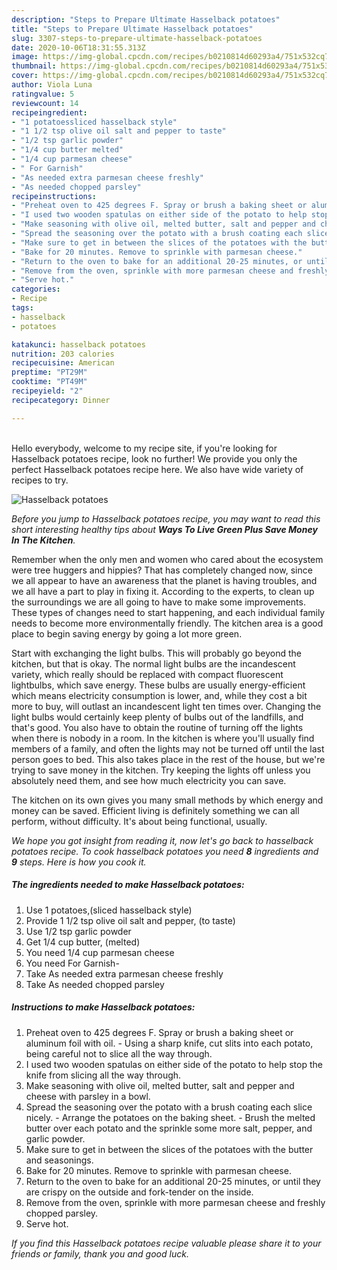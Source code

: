 ```yaml
---
description: "Steps to Prepare Ultimate Hasselback potatoes"
title: "Steps to Prepare Ultimate Hasselback potatoes"
slug: 3307-steps-to-prepare-ultimate-hasselback-potatoes
date: 2020-10-06T18:31:55.313Z
image: https://img-global.cpcdn.com/recipes/b0210814d60293a4/751x532cq70/hasselback-potatoes-recipe-main-photo.jpg
thumbnail: https://img-global.cpcdn.com/recipes/b0210814d60293a4/751x532cq70/hasselback-potatoes-recipe-main-photo.jpg
cover: https://img-global.cpcdn.com/recipes/b0210814d60293a4/751x532cq70/hasselback-potatoes-recipe-main-photo.jpg
author: Viola Luna
ratingvalue: 5
reviewcount: 14
recipeingredient:
- "1 potatoessliced hasselback style"
- "1 1/2 tsp olive oil salt and pepper to taste"
- "1/2 tsp garlic powder"
- "1/4 cup butter melted"
- "1/4 cup parmesan cheese"
- " For Garnish"
- "As needed extra parmesan cheese freshly"
- "As needed chopped parsley"
recipeinstructions:
- "Preheat oven to 425 degrees F. Spray or brush a baking sheet or aluminum foil with oil. Using a sharp knife, cut slits into each potato, being careful not to slice all the way through."
- "I used two wooden spatulas on either side of the potato to help stop the knife from slicing all the way through."
- "Make seasoning with olive oil, melted butter, salt and pepper and cheese with parsley in a bowl."
- "Spread the seasoning over the potato with a brush coating each slice nicely.  Arrange the potatoes on the baking sheet. Brush the melted butter over each potato and the sprinkle some more salt, pepper, and garlic powder."
- "Make sure to get in between the slices of the potatoes with the butter and seasonings."
- "Bake for 20 minutes. Remove to sprinkle with parmesan cheese."
- "Return to the oven to bake for an additional 20-25 minutes, or until they are crispy on the outside and fork-tender on the inside."
- "Remove from the oven, sprinkle with more parmesan cheese and freshly chopped parsley."
- "Serve hot."
categories:
- Recipe
tags:
- hasselback
- potatoes

katakunci: hasselback potatoes 
nutrition: 203 calories
recipecuisine: American
preptime: "PT29M"
cooktime: "PT49M"
recipeyield: "2"
recipecategory: Dinner

---
```

<br>
Hello everybody, welcome to my recipe site, if you're looking for Hasselback potatoes recipe, look no further! We provide you only the perfect Hasselback potatoes recipe here. We also have wide variety of recipes to try.
<br>


![Hasselback potatoes](https://img-global.cpcdn.com/recipes/b0210814d60293a4/751x532cq70/hasselback-potatoes-recipe-main-photo.jpg)

<i>Before you jump to Hasselback potatoes recipe, you may want to read this short interesting healthy tips about 
<strong>Ways To Live Green Plus Save Money In The Kitchen</strong>.</i>
</br>

Remember when the only men and women who cared about the ecosystem were tree huggers and hippies? That has completely changed now, since we all appear to have an awareness that the planet is having troubles, and we all have a part to play in fixing it. According to the experts, to clean up the surroundings we are all going to have to make some improvements. These types of changes need to start happening, and each individual family needs to become more environmentally friendly. The kitchen area is a good place to begin saving energy by going a lot more green.

Start with exchanging the light bulbs. This will probably go beyond the kitchen, but that is okay. The normal light bulbs are the incandescent variety, which really should be replaced with compact fluorescent lightbulbs, which save energy. These bulbs are usually energy-efficient which means electricity consumption is lower, and, while they cost a bit more to buy, will outlast an incandescent light ten times over. Changing the light bulbs would certainly keep plenty of bulbs out of the landfills, and that's good. You also have to obtain the routine of turning off the lights when there is nobody in a room. In the kitchen is where you'll usually find members of a family, and often the lights may not be turned off until the last person goes to bed. This also takes place in the rest of the house, but we're trying to save money in the kitchen. Try keeping the lights off unless you absolutely need them, and see how much electricity you can save.

The kitchen on its own gives you many small methods by which energy and money can be saved. Efficient living is definitely something we can all perform, without difficulty. It's about being functional, usually.


<i>We hope you got insight from reading it, now let's go back to hasselback potatoes recipe. To cook hasselback potatoes you need <strong>8</strong> ingredients and <strong>9</strong> steps. Here is how you cook it.
</i>

##### The ingredients needed to make Hasselback potatoes:

1. Use 1 potatoes,(sliced hasselback style)
1. Provide 1 1/2 tsp olive oil salt and pepper, (to taste)
1. Use 1/2 tsp garlic powder
1. Get 1/4 cup butter, (melted)
1. You need 1/4 cup parmesan cheese
1. You need  For Garnish-
1. Take As needed extra parmesan cheese freshly
1. Take As needed chopped parsley


##### Instructions to make Hasselback potatoes:

1. Preheat oven to 425 degrees F. Spray or brush a baking sheet or aluminum foil with oil. - Using a sharp knife, cut slits into each potato, being careful not to slice all the way through.
1. I used two wooden spatulas on either side of the potato to help stop the knife from slicing all the way through.
1. Make seasoning with olive oil, melted butter, salt and pepper and cheese with parsley in a bowl.
1. Spread the seasoning over the potato with a brush coating each slice nicely.  - Arrange the potatoes on the baking sheet. - Brush the melted butter over each potato and the sprinkle some more salt, pepper, and garlic powder.
1. Make sure to get in between the slices of the potatoes with the butter and seasonings.
1. Bake for 20 minutes. Remove to sprinkle with parmesan cheese.
1. Return to the oven to bake for an additional 20-25 minutes, or until they are crispy on the outside and fork-tender on the inside.
1. Remove from the oven, sprinkle with more parmesan cheese and freshly chopped parsley.
1. Serve hot.


<i>If you find this Hasselback potatoes recipe valuable please share it to your friends or family, thank you and good luck.</i>
